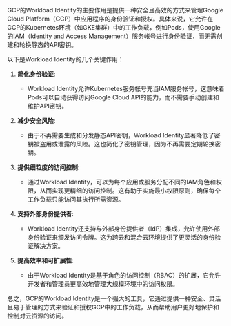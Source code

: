 GCP的Workload Identity的主要作用是提供一种安全且高效的方式来管理Google Cloud Platform（GCP）中应用程序的身份验证和授权。具体来说，它允许在GCP的Kubernetes环境（如GKE集群）中的工作负载，例如Pods，使用Google的IAM（Identity and Access Management）服务帐号进行身份验证，而无需创建和轮换静态的API密钥。

以下是Workload Identity的几个关键作用：

1. **简化身份验证**:
   - Workload Identity允许Kubernetes服务帐号充当IAM服务帐号，这意味着Pods可以自动获得访问Google Cloud API的能力，而不需要手动创建和维护API密钥。

2. **减少安全风险**:
   - 由于不再需要生成和分发静态API密钥，Workload Identity显著降低了密钥被盗用或泄露的风险。这也简化了密钥管理，因为不再需要定期轮换密钥。

3. **提供细粒度的访问控制**:
   - 通过Workload Identity，可以为每个应用或服务分配不同的IAM角色和权限，从而实现更精细的访问控制。这有助于实施最小权限原则，确保每个工作负载只能访问其执行所需资源。

4. **支持外部身份提供者**:
   - Workload Identity还支持与外部身份提供者（IdP）集成，允许使用外部身份验证来颁发访问令牌。这为跨云和混合云环境提供了更灵活的身份验证解决方案。

5. **提高效率和可扩展性**:
   - 由于Workload Identity是基于角色的访问控制（RBAC）的扩展，它允许开发者和管理员更高效地管理大规模环境中的访问权限。

总之，GCP的Workload Identity是一个强大的工具，它通过提供一种安全、灵活且易于管理的方式来验证和授权GCP中的工作负载，从而帮助用户更好地保护和控制对云资源的访问。


